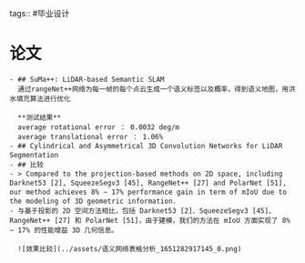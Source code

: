 tags:: #毕业设计

# 论文
	- ## SuMa++: LiDAR-based Semantic SLAM
	  通过rangeNet++网络为每一帧的每个点云生成一个语义标签以及概率，得到语义地图，用洪水填充算法进行优化
	  
	  **测试结果**
	  average rotational error ： 0.0032 deg/m
	  average translational error ： 1.06%
	- ## Cylindrical and Asymmetrical 3D Convolution Networks for LiDAR Segmentation
	- ## 比较
	- > Compared to the projection-based methods on 2D space, including Darknet53 [2], SqueezeSegv3 [45], RangeNet++ [27] and PolarNet [51], our method achieves 8% ∼ 17% performance gain in term of mIoU due to the modeling of 3D geometric information.
	- 与基于投影的 2D 空间方法相比，包括 Darknet53 [2]、SqueezeSegv3 [45]、RangeNet++ [27] 和 PolarNet [51]，由于建模，我们的方法在 mIoU 方面实现了 8% ∼ 17% 的性能增益 3D 几何信息。
	  
	  ![效果比较](../assets/语义网络表格分析_1651282917145_0.png)